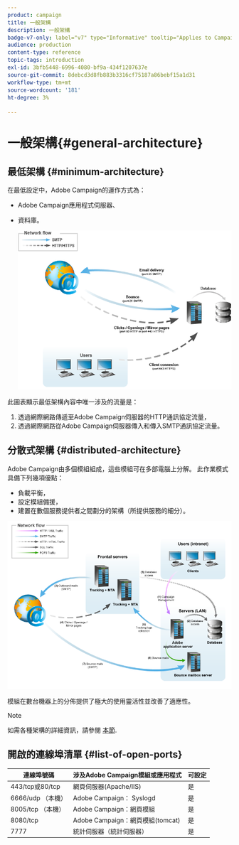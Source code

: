```yaml
---
product: campaign
title: 一般架構
description: 一般架構
badge-v7-only: label="v7" type="Informative" tooltip="Applies to Campaign Classic v7 only"
audience: production
content-type: reference
topic-tags: introduction
exl-id: 3bfb5448-6996-4080-bf9a-434f1207637e
source-git-commit: 8debcd3d8fb883b3316cf75187a86bebf15a1d31
workflow-type: tm+mt
source-wordcount: '181'
ht-degree: 3%

---
```


# 一般架構{#general-architecture}



## 最低架構 {#minimum-architecture}

在最低設定中，Adobe Campaign的運作方式為：

* Adobe Campaign應用程式伺服器、
* 資料庫。

   ![](assets/formation_exploitation.png)

此圖表顯示最低架構內容中唯一涉及的流量是：

1. 透過網際網路傳遞至Adobe Campaign伺服器的HTTP通訊協定流量，
1. 透過網際網路從Adobe Campaign伺服器傳入和傳入SMTP通訊協定流量。

## 分散式架構 {#distributed-architecture}

Adobe Campaign由多個模組組成，這些模組可在多部電腦上分解。 此作業模式具備下列幾項優點：

* 負載平衡，
* 設定模組備援，
* 建置在數個服務提供者之間劃分的架構（所提供服務的細分）。

![](assets/architecturerepartie.png)

模組在數台機器上的分佈提供了極大的使用靈活性並改善了適應性。

>[!NOTE]
>
>如需各種架構的詳細資訊，請參閱 [本節](../../installation/using/general-architecture.md).

## 開啟的連線埠清單 {#list-of-open-ports}

| 連線埠號碼 | 涉及Adobe Campaign模組或應用程式 | 可設定 |
|---|---|---|
| 443/tcp或80/tcp | 網頁伺服器(Apache/IIS) | 是 |
| 6666/udp （本機） | Adobe Campaign： Syslogd | 是 |
| 8005/tcp （本機） | Adobe Campaign：網頁模組 | 是 |
| 8080/tcp | Adobe Campaign：網頁模組(tomcat) | 是 |
| 7777 | 統計伺服器（統計伺服器） | 是 |

